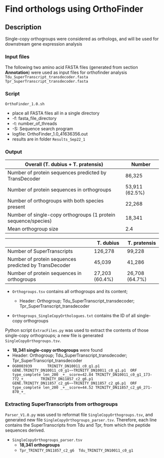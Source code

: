 # Find orthologs using OrthoFinder
## Description
Single-copy orthogroups were considered as orthologs, and will be used for downstream gene expression analysis
### Input files
The following two amino acid FASTA files (generated from section **Annotation**) were used as input files for orthofinder analysis
`Tdu_SuperTranscript_transdecoder.fasta`
`Tpr_SuperTranscript_transdecoder.fasta`
### Script
`OrthoFinder_1.0.sh`
- place all FASTA files all in a single directory
- -f: fasta_file_directory
- -t: number_of_threads
- -S: Sequence search program
- logfile: OrthoFinder_1.0_41636356.out
- results are in folder `Results_Sep22_1`

### Output
| Overall (T. dubius + T. pratensis) | Number |
| --- | --- |
| Number of protein sequences predicted by TransDecoder | 86,325 |
| Number of protein sequences in orthogroups | 53,911 (62.5%) |
| Number of orthogroups with both species present | 22,268 |
| Number of single-copy orthogroups (1 protein sequence/species) | 18,341 |
| Mean orthogroup size | 2.4 |

| | T. dubius | T. pratensis |
| --- | --- | --- |
| Number of SuperTranscripts | 126,278 | 99,228 |
| Number of protein sequences predicted by TransDecoder | 45,039 | 41,286 |
| Number of protein sequences in orthogroups | 27,203 (60.4%) | 26,708 (64.7%) |

- `Orthogroups.tsv` contains all orthogroups and its content;

  - Header: Orthogroup; Tdu_SuperTranscript_transdecoder; Tpr_SuperTranscript_transdecoder
- `Orthogroups_SingleCopyOrthologues.txt` contains the ID of all single-copy orthogroups

Python script `ExtracFiles.py` was used to extract the contents of those single-copy orthogroups; a new file is generated `SingleCopyOrthogroups.tsv`.
- **18,341 single-copy orthogroups** were found
- Header: Orthogroup; Tdu_SuperTranscript_transdecoder; Tpr_SuperTranscript_transdecoder
- `OG0003939       TRINITY_DN10011_c0_g1.p1 GENE.TRINITY_DN10011_c0_g1~~TRINITY_DN10011_c0_g1.p1  ORF type_complete len_200 _+__score=42.84 TRINITY_DN10011_c0_g1_173-772_+_       TRINITY_DN11857_c2_g6.p1 GENE.TRINITY_DN11857_c2_g6~~TRINITY_DN11857_c2_g6.p1  ORF type_complete len_200 _+__score=44.52 TRINITY_DN11857_c2_g6_271-870_+_`

### Extracting SuperTranscripts from orthogroups
`Parser_V1.0.py` was used to reformat file `SingleCopyOrthogroups.tsv`, and generated new file `SingleCopyOrthogroups_parser.tsv`. Therefore, each line contains the SuperTranscripts from Tdu and Tpr, from which the peptide sequences derived.
- `SingleCopyOrthogroups_parser.tsv`
  - **18,341 orthogroups**
  - `Tpr_TRINITY_DN11857_c2_g6	Tdu_TRINITY_DN10011_c0_g1`
